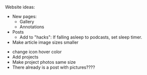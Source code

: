 Website ideas:
- New pages:
    - Gallery 
    - Annotations 
- Posts
    - Add to "hacks": If falling asleep to podcasts, set sleep timer. 
    <!-- - Add to "Desk: Glasses -->
- Make article image sizes smaller
<!-- - icons
    - colors, icon
        - mail: #464646;
        - github: #543283
        - linkedin: #293f8d
        - spotify: #547962
        - rss: #b85003 -->
- change icon hover color
- Add projects
- Make project photos same size
- There already is a post with pictures????